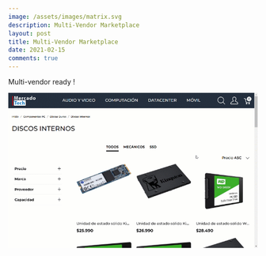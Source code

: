 ```yaml
---
image: /assets/images/matrix.svg
description: Multi-Vendor Marketplace
layout: post
title: Multi-Vendor Marketplace
date: 2021-02-15
comments: true
---
```

Multi-vendor ready !

![](/assets/images/multi-vendor-800.gif)